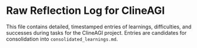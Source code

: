 # Raw Reflection Log for ClineAGI

This file contains detailed, timestamped entries of learnings, difficulties, and successes during tasks for the ClineAGI project. Entries are candidates for consolidation into `consolidated_learnings.md`.
